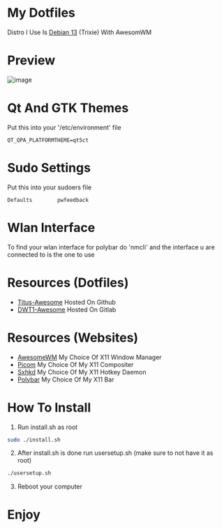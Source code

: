 # My Dotfiles

Distro I Use Is [Debian 13](https://cdimage.debian.org/cdimage/weekly-builds/amd64/iso-dvd/) (Trixie) With AwesomWM

# Preview

![image](https://github.com/indyleo/dots-debian/assets/100316787/64576f0f-f330-4d51-ad2f-38358b2bed3e)

# Qt And GTK Themes

Put this into your '/etc/environment' file

```
QT_QPA_PLATFORMTHEME=qt5ct
```

# Sudo Settings

Put this into your sudoers file

```
Defaults        pwfeedback
```

# Wlan Interface

To find your wlan interface for polybar do 'nmcli' and the interface u are connected to is the one to use

# Resources (Dotfiles)

- [Titus-Awesome](https://github.com/ChrisTitusTech/titus-awesome) Hosted On Github
- [DWT1-Awesome](https://gitlab.com/dwt1/dotfiles/-/tree/master/.config/awesome) Hosted On Gitlab

# Resources (Websites)

- [AwesomeWM](https://awesomewm.org/) My Choice Of X11 Window Manager
- [Picom](https://github.com/yshui/picom) My Choice Of My X11 Compositer
- [Sxhkd](https://github.com/baskerville/sxhkd) My Choice Of My X11 Hotkey Daemon
- [Polybar](https://polybar.github.io/) My Choice Of My X11 Bar

# How To Install

1. Run install.sh as root

```bash
sudo ./install.sh
```

2. After install.sh is done run usersetup.sh (make sure to not have it as root)

```bash
./usersetup.sh
```

3. Reboot your computer

# Enjoy
